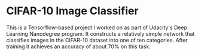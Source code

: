 # CIFAR-10 Image Classifier

This is a Tensorflow-based project I worked on as part of Udacity's Deep Learning Nanodegree program. It constructs a relatively simple network that classifies images in the CIFAR-10 dataset into one of ten categories. After training it achieves an accuracy of about 70% on this task.
